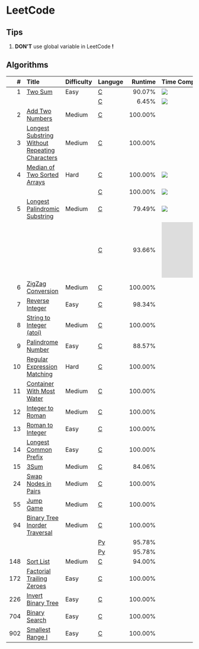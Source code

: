 # LeetCode

## Tips

1. **DON'T** use global variable in LeetCode **!**

## Algorithms
|   # | Title                                               | Difficulty | Languge    | Runtime | Time Complexity |             Tag             |
| --: | :-------------------------------------------------- | :--------- | :--------- | ------: | :-------------- | :-------------------------: |
|   1 | [Two Sum][1]                                        | Easy       | [C][1C]    |  90.07% | ![][On2]        |                             |
|     |                                                     |            | [C][1C2]   |   6.45% | ![][Ologn]      |                             |
|   2 | [Add Two Numbers][2]                                | Medium     | [C][2C]    | 100.00% |                 |                             |
|   3 | [Longest Substring Without Repeating Characters][3] | Medium     | [C][3C]    | 100.00% |                 |                             |
|   4 | [Median of Two Sorted Arrays][4]                    | Hard       | [C][4C1]   | 100.00% | ![][Ominmn]     |                             |
|     |                                                     |            | [C][4C2]   | 100.00% | ![][Ologmn]     |                             |
|   5 | [Longest Palindromic Substring][5]                  | Medium     | [C][5C1]   |  79.49% | ![][On2]        |                             |
|     |                                                     |            | [C][5C2]   |  93.66% | ![][On]         |      [Manacher][Mnch]       |
|   6 | [ZigZag Conversion][6]                              | Medium     | [C][6C]    | 100.00% |                 |                             |
|   7 | [Reverse Integer][7]                                | Easy       | [C][7C]    |  98.34% |                 |                             |
|   8 | [String to Integer (atoi)][8]                       | Medium     | [C][8C]    | 100.00% |                 |                             |
|   9 | [Palindrome Number][9]                              | Easy       | [C][9C]    |  88.57% |                 |                             |
|  10 | [Regular Expression Matching][10]                   | Hard       | [C][10C]   | 100.00% |                 | [Dynamic Programming][10dp] |
|  11 | [Container With Most Water][11]                     | Medium     | [C][11C]   | 100.00% |                 |                             |
|  12 | [Integer to Roman][12]                              | Medium     | [C][12C]   | 100.00% |                 |                             |
|  13 | [Roman to Integer][13]                              | Easy       | [C][13C]   | 100.00% |                 |                             |
|  14 | [Longest Common Prefix][14]                         | Easy       | [C][14C]   | 100.00% |                 |                             |
|  15 | [3Sum][15]                                          | Medium     | [C][15C]   |  84.06% |                 |                             |
|  24 | [Swap Nodes in Pairs][24]                           | Medium     | [C][24C]   | 100.00% |                 |                             |
|  55 | [Jump Game][55]                                     | Medium     | [C][55C]   | 100.00% |                 |                             |
|  94 | [Binary Tree Inorder Traversal][94]                 | Medium     | [C][94C]   | 100.00% |                 |                             |
|     |                                                     |            | [Py][94P1] |  95.78% |                 |  Iteration                  |
|     |                                                     |            | [Py][94P2] |  95.78% |                 |  Recursion                  |
| 148 | [Sort List][148]                                    | Medium     | [C][148C]  |  94.00% |                 |                             |
| 172 | [Factorial Trailing Zeroes][172]                    | Easy       | [C][172C]  | 100.00% |                 |                             |
| 226 | [Invert Binary Tree][226]                           | Easy       | [C][226C]  | 100.00% |                 |                             |
| 704 | [Binary Search][704]                                | Easy       | [C][704C]  | 100.00% |                 |                             |
| 902 | [Smallest Range I][902]                             | Easy       | [C][902C]  | 100.00% |                 |                             |


[1]:    ./doc/001.md
[1C]:   ./src/prob/001.c
[1C2]:  ./src/prob/001_2.c
[2]:    ./doc/002.md
[2C]:   ./src/prob/002.c
[3]:    ./doc/003.md
[3C]:   ./src/prob/003.c
[4]:    ./doc/004.md
[4C1]:  ./src/prob/004_1.c 
[4C2]:  ./src/prob/004_2.c 
[5]:    ./doc/005.md
[5C1]:  ./src/prob/005_1.c 
[5C2]:  ./src/prob/005_2.c
[6]:    ./doc/006.md
[6C]:   ./src/prob/006.c
[7]:    ./doc/007.md
[7C]:   ./src/prob/007.c
[8]:    ./doc/008.md
[8C]:   ./src/prob/008.c
[9]:    ./doc/009.md
[9C]:   ./src/prob/009.c
[10]:   ./doc/010.md
[10C]:  ./src/prob/010.c
[11]:   ./doc/011.md
[11C]:  ./src/prob/011.c
[12]:   ./doc/012.md
[12C]:  ./src/prob/012.c
[13]:   ./doc/013.md
[13C]:  ./src/prob/013.c
[14]:   ./doc/014.md
[14C]:  ./src/prob/014.c
[15]:   ./doc/015.md
[15C]:  ./src/prob/015.c
[24]:   ./doc/024.md
[24C]:  ./src/prob/024.c
[55]:   ./doc/055.md
[55C]:  ./src/prob/055.c
[94]:   ./doc/094.md
[94C]:  ./src/prob/094.c
[94P1]:  ./src/prob/094_1.py
[94P2]:  ./src/prob/094_2.py
[148]:  ./doc/148.md
[148C]: ./src/prob/148.c
[172]:  ./doc/172.md
[172C]: ./src/prob/172.c
[226]:  ./doc/226.md
[226C]: ./src/prob/226.c
[704]:  ./doc/704.md
[704C]: ./src/prob/704.c
[902]:  ./doc/902.md
[902C]: ./src/prob/902.c


[Ominmn]: http://latex.codecogs.com/gif.latex?O(\min\(m,n\)) 
[Ologmn]: http://latex.codecogs.com/gif.latex?O(\log\(m,n\)) 
[Ologn]: http://latex.codecogs.com/gif.latex?O(\log\(n\)) 
[On2]: http://latex.codecogs.com/gif.latex?O(n^{2})  
[On]: http://latex.codecogs.com/gif.latex?O(n) 

[Mnch]: https://www.geeksforgeeks.org/manachers-algorithm-linear-time-longest-palindromic-substring-part-1/  
[10dp]: ./doc/010_dp.md
